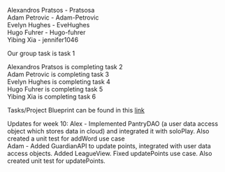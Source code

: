 Alexandros Pratsos - Pratsosa  
Adam Petrovic - Adam-Petrovic  
Evelyn Hughes - EveHughes  
Hugo Fuhrer - Hugo-fuhrer  
Yibing Xia - jennifer1046  

Our group task is task 1  

Alexandros Pratsos is completing task 2  
Adam Petrovic is completing task 3  
Evelyn Hughes is completing task 4  
Hugo Fuhrer is completing task 5  
Yibing Xia is completing task 6  

Tasks/Project Blueprint can be found in this [link](https://docs.google.com/document/d/1Q1Z9kBl2Huhp6V3-i3qPANTCCzPoLs2BD_COMZS6cts/edit?usp=sharing)

Updates for week 10:
Alex - Implemented PantryDAO (a user data access object which stores data in cloud) and integrated it with soloPlay. Also created a unit test for addWord use case  
Adam - Added GuardianAPI to update points, integrated with user data access objects. Added LeagueView. Fixed updatePoints use case. Also created unit test for updatePoints.
